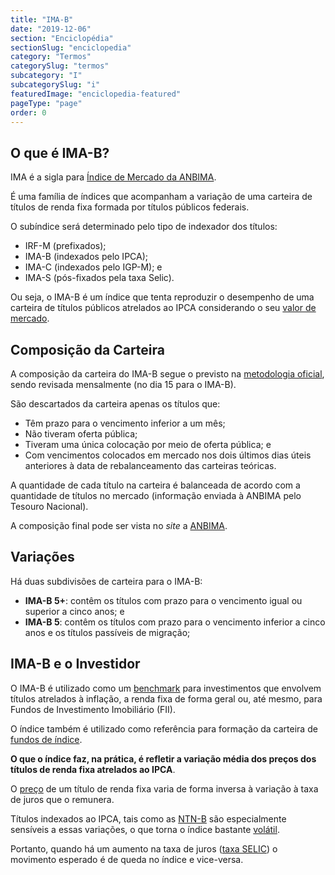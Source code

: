 ```yaml
---
title: "IMA-B"
date: "2019-12-06"
section: "Enciclopédia"
sectionSlug: "enciclopedia"
category: "Termos"
categorySlug: "termos"
subcategory: "I"
subcategorySlug: "i"
featuredImage: "enciclopedia-featured"
pageType: "page"
order: 0
---
```


## O que é IMA-B?

IMA é a sigla para [Índice de Mercado da ANBIMA](https://www.anbima.com.br/pt_br/informar/ferramenta/precos-e-indices/ima.htm).

É uma família de índices que acompanham a variação de uma carteira de títulos de renda fixa formada por títulos públicos federais.

O subíndice será determinado pelo tipo de indexador dos títulos:

- IRF-M (prefixados);
- IMA-B (indexados pelo IPCA);
- IMA-C (indexados pelo IGP-M); e
- IMA-S (pós-fixados pela taxa Selic).

Ou seja, o IMA-B é um índice que tenta reproduzir o desempenho de uma carteira de títulos públicos atrelados ao IPCA considerando o seu [valor de mercado](/aprenda/renda-fixa/generalidades/preco-de-ativo-de-renda-fixa#marcação-a-mercado).

## Composição da Carteira

A composição da carteira do IMA-B segue o previsto na [metodologia oficial](https://www.anbima.com.br/data/files/C5/76/5F/D5/3AD0A6101AFEAE9678A80AC2/Metodologia_IMA_fechamento_1_.pdf), sendo revisada mensalmente (no dia 15 para o IMA-B).

São descartados da carteira apenas os títulos que:

- Têm prazo para o vencimento inferior a um mês;
- Não tiveram oferta pública;
- Tiveram uma única colocação por meio de oferta pública; e
- Com vencimentos colocados em mercado nos dois últimos dias úteis anteriores à data de rebalanceamento das carteiras teóricas.


A quantidade de cada título na carteira é balanceada de acordo com a quantidade de títulos no mercado (informação enviada à ANBIMA pelo Tesouro Nacional).

A composição final pode ser vista no *site* a [ANBIMA](https://www.anbima.com.br/pt_br/informar/ima-carteira-teorica.htm).

## Variações

Há duas subdivisões de carteira para o IMA-B:

- **IMA-B 5+**: contêm os títulos com prazo para o vencimento igual ou superior a cinco anos; e
- **IMA-B 5**: contêm os títulos com prazo para o vencimento inferior a cinco anos e os títulos passíveis de migração;


## IMA-B e o Investidor

O IMA-B é utilizado como um [benchmark](/enciclopedia/termos/b/benchmark) para investimentos que envolvem títulos atrelados à inflação, a renda fixa de forma geral ou, até mesmo, para Fundos de Investimento Imobiliário (FII).

O índice também é utilizado como referência para formação da carteira de [fundos de índice](/enciclopedia/termos/f/fundo-de-indice).

**O que o índice faz, na prática, é refletir a variação média dos preços dos títulos de renda fixa atrelados ao IPCA**.

O [preço](/aprenda/renda-fixa/generalidades/preco-de-ativo-de-renda-fixa) de um título de renda fixa varia de forma inversa à variação à taxa de juros que o remunera.

Títulos indexados ao IPCA, tais como as [NTN-B](/aprenda/renda-fixa/tesouro-direto) são especialmente sensíveis a essas variações, o que torna o índice bastante [volátil](/enciclopedia/termos/v/volatilidade).

Portanto, quando há um aumento na taxa de juros ([taxa SELIC](aprenda/financas/economia/taxa-selic)) o movimento esperado é de queda no índice e vice-versa.